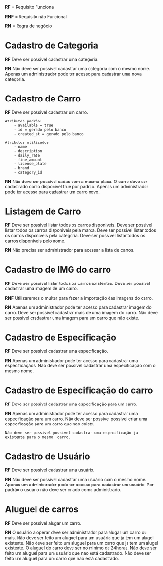 **RF** = Requisito Funcional

**RNF** = Requisito não Funcional

**RN** = Regra de negócio

# Cadastro de Categoria
**RF**
    Deve ser possivel cadastrar uma categoria.

**RN**
    Não deve ser possivel cadastrar uma categoria com o mesmo nome.
    Apenas um administrador pode ter acesso para cadastrar uma nova categoria.

# Cadastro de Carro
**RF**
Deve ser possivel cadastrar um carro.
        
    Atributos padrão:
        - available = true
        - id = gerado pelo banco
        - created_at = gerado pelo banco
  
    Atributos utilizados
        - name
        - description
        - daily_rate
        - fine_amount
        - license_plate
        - brand
        - category_id
**RN**
    Não deve ser possivel cadas com a mesma placa.
    O carro deve ser cadastrado como disponivel true por padrao.
    Apenas um administrador pode ter acesso para cadastrar um carro novo.

# Listagem de Carro
**RF**
    Deve ser possivel listar todos os carros disponiveis.
    Deve ser possivel listar todos os carros disponiveis pela marca.
    Deve ser possivel listar todos os carros disponiveis pela categoria.
    Deve ser possivel listar todos os carros disponiveis pelo nome.

**RN**
    Não precisa ser administrador para acessar a lista de carros.


# Cadastro de IMG do carro
**RF**
    Deve ser possivel listar todos os carros existentes.
    Deve ser possivel cadastrar uma imagem de um carro.

**RNF** 
    Utilizaremos o multer para fazer a importação das imagens do carro.

**RN**
    Apenas um administrador pode ter acesso para cadastrar imagem do carro.
    Deve ser possivel cadastrar mais de uma imagem do carro.
    Não deve ser possivel cradastrar uma imagem para um carro que não existe.

# Cadastro de Especificação
**RF**
    Deve ser possivel cadastrar uma especificação.

**RN** 
    Apenas um administrador pode ter acesso para cadastrar uma especificaçãos.
    Não deve ser possivel cadastrar uma especificação com o mesmo nome.

# Cadastro de Especificação do carro
**RF**
    Deve ser possivel cadastrar uma especificação para um carro.

**RN** 
    Apenas um administrador pode ter acesso para cadastrar uma especificação para um carro.
    Não deve ser possivel possivel criar uma especificação para um carro que nao existe.

    Não deve ser possivel possivel cadastrar uma especificação ja existente para o mesmo  carro.

# Cadastro de Usuário
**RF**
    Deve ser possivel cadastrar uma usuário.
    
**RN** 
    Não deve ser possivel cadastrar uma usuário com o mesmo nome.
    Apenas um administrador pode ter acesso para cadastrar um usuário.
    Por padrão o usuário não deve ser criado como administrado.
    
# Aluguel de carros
**RF**
    Deve ser possivel alugar um carro.

**RN** 
    O usuário a operar deve ser administrador para alugar um carro ou mais.
    Não deve ser feito um aluguel para um usuário que ja tem um alugel existente.
    Não deve ser feito um aluguel para um carro que ja tem um alugel existente.
    O aluguel do carro deve ser no minimo de 24horas.
    Não deve ser feito um aluguel para um usuário que nao está cadastrado.
    Não deve ser feito um aluguel para um carro que nao está cadastrado.
